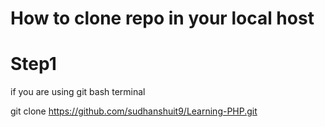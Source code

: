 # How to clone repo in your local host 

# Step1

if you are using git bash terminal

git clone https://github.com/sudhanshuit9/Learning-PHP.git


